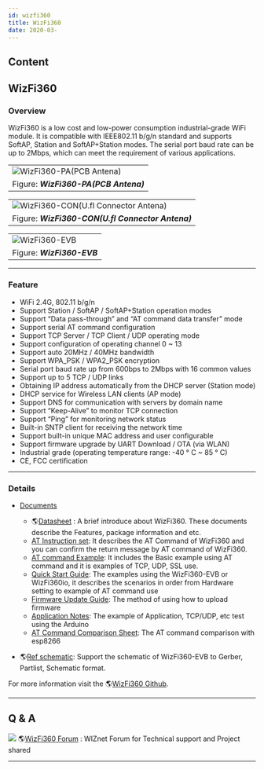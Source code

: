 ```yaml
---
id: wizfi360
title: WizFi360
date: 2020-03-
---
```



## Content
## WizFi360

### Overview

WizFi360 is a low cost and low-power consumption industrial-grade WiFi
module. It is compatible with IEEE802.11 b/g/n standard and supports
SoftAP, Station and SoftAP+Station modes. The serial port baud rate can
be up to 2Mbps, which can meet the requirement of various applications.



|                                                                   |
| ----------------------------------------------------------------- |
| ![WizFi360-PA(PCB Antena)](/document_framework/img/products/wizfi360/wizfi360-pa.png) |
| Figure: ***WizFi360-PA(PCB Antena)***                             |


|                                                                                |
| ------------------------------------------------------------------------------ |
| ![WizFi360-CON(U.fl Connector Antena)](/document_framework/img/products/wizfi360/wizfi360-con.png) |
| Figure: ***WizFi360-CON(U.fl Connector Antena)***                              |



|                                                         |
| ------------------------------------------------------- |
| ![WizFi360-EVB](/document_framework/img/products/wizfi360/wizfi360-evb.jpg) |
| Figure: ***WizFi360-EVB***                              |


-----

### Feature

  - WiFi 2.4G, 802.11 b/g/n
  - Support Station / SoftAP / SoftAP+Station operation modes
  - Support “Data pass-through” and “AT command data transfer” mode
  - Support serial AT command configuration
  - Support TCP Server / TCP Client / UDP operating mode
  - Support configuration of operating channel 0 \~ 13
  - Support auto 20MHz / 40MHz bandwidth
  - Support WPA\_PSK / WPA2\_PSK encryption
  - Serial port baud rate up from 600bps to 2Mbps with 16 common values
  - Support up to 5 TCP / UDP links
  - Obtaining IP address automatically from the DHCP server (Station
    mode)
  - DHCP service for Wireless LAN clients (AP mode)
  - Support DNS for communication with servers by domain name
  - Support “Keep-Alive” to monitor TCP connection
  - Support “Ping” for monitoring network status
  - Built-in SNTP client for receiving the network time
  - Support built-in unique MAC address and user configurable
  - Support firmware upgrade by UART Download / OTA (via WLAN)
  - Industrial grade (operating temperature range: -40 ° C \~ 85 ° C)
  - CE, FCC certification 

-----
### Details

  - [Documents]()
    
      - 🌎[Datasheet]()
        : A brief introduce about WizFi360. These documents describe the
        Features, package information and etc. 
      -  [AT Instruction
        set]():
        It describes the AT Command of WizFi360 and you can confirm the
        return message by AT command of WizFi360.
      -  [AT command
        Example]():
        It includes the Basic example using AT command and it is
        examples of TCP, UDP, SSL use.
      - [Quick Start
        Guide]():
        The examples using the WizFi360-EVB or WizFi360io, it describes
        the scenarios in order from Hardware setting to example of AT
        command use
      - [Firmware Update
        Guide]():
        The method of using how to upload firmware
      - [Application
        Notes]():
        The example of Application, TCP/UDP, etc test using the Arduino
      - [AT Command Comparison
        Sheet]():
        The AT command comparison with esp8266
  - 🌎[Ref
    schematic](https://github.com/Wiznet/Hardware-Files-of-WIZnet/tree/master/07_WizFi_Module/WizFi360-EVB-Shield):
    Support the schematic of WizFi360-EVB to Gerber, Partlist, Schematic
    format.

For more information visit the 🌎[WizFi360
Github](https://github.com/WIZnet-WizFi360/Release).

-----

## Q & A

![](/products/w5500/w5500_evb/icons/link.png) 🌎[WizFi360
Forum](https://forum.wiznet.io/c/wifi-module/wizfi360) : WIZnet Forum
for Technical support and Project shared

-----
